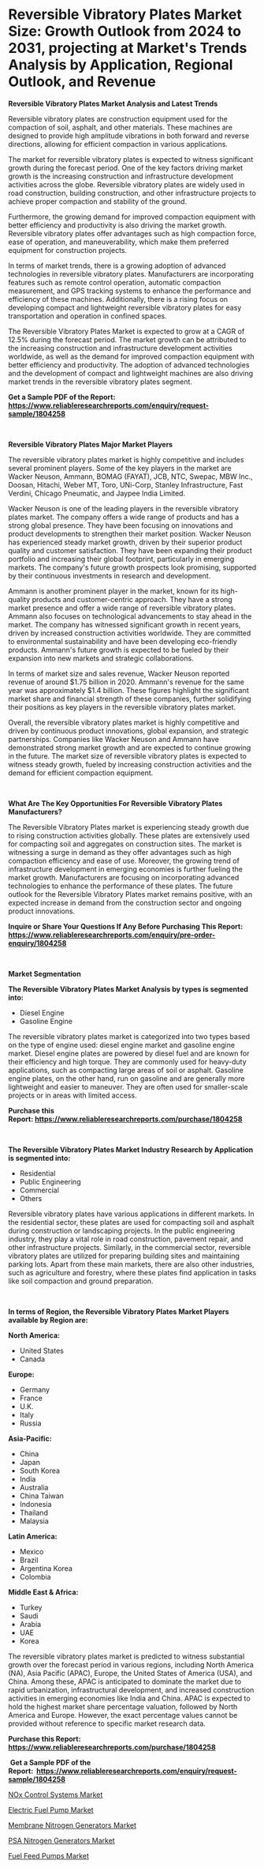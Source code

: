 <p><h1>Reversible Vibratory Plates Market Size: Growth Outlook from 2024 to 2031, projecting at Market's Trends Analysis by Application, Regional Outlook, and Revenue</h1></p><p><strong>Reversible Vibratory Plates Market Analysis and Latest Trends</strong></p>
<p><p>Reversible vibratory plates are construction equipment used for the compaction of soil, asphalt, and other materials. These machines are designed to provide high amplitude vibrations in both forward and reverse directions, allowing for efficient compaction in various applications.</p><p>The market for reversible vibratory plates is expected to witness significant growth during the forecast period. One of the key factors driving market growth is the increasing construction and infrastructure development activities across the globe. Reversible vibratory plates are widely used in road construction, building construction, and other infrastructure projects to achieve proper compaction and stability of the ground.</p><p>Furthermore, the growing demand for improved compaction equipment with better efficiency and productivity is also driving the market growth. Reversible vibratory plates offer advantages such as high compaction force, ease of operation, and maneuverability, which make them preferred equipment for construction projects.</p><p>In terms of market trends, there is a growing adoption of advanced technologies in reversible vibratory plates. Manufacturers are incorporating features such as remote control operation, automatic compaction measurement, and GPS tracking systems to enhance the performance and efficiency of these machines. Additionally, there is a rising focus on developing compact and lightweight reversible vibratory plates for easy transportation and operation in confined spaces.</p><p>The Reversible Vibratory Plates Market is expected to grow at a CAGR of 12.5% during the forecast period. The market growth can be attributed to the increasing construction and infrastructure development activities worldwide, as well as the demand for improved compaction equipment with better efficiency and productivity. The adoption of advanced technologies and the development of compact and lightweight machines are also driving market trends in the reversible vibratory plates segment.</p></p>
<p><strong>Get a Sample PDF of the Report:&nbsp; <a href="https://www.reliableresearchreports.com/enquiry/request-sample/1804258">https://www.reliableresearchreports.com/enquiry/request-sample/1804258</a></strong></p>
<p>&nbsp;</p>
<p><strong>Reversible Vibratory Plates Major Market Players</strong></p>
<p><p>The reversible vibratory plates market is highly competitive and includes several prominent players. Some of the key players in the market are Wacker Neuson, Ammann, BOMAG (FAYAT), JCB, NTC, Swepac, MBW Inc., Doosan, Hitachi, Weber MT, Toro, UNi-Corp, Stanley Infrastructure, Fast Verdini, Chicago Pneumatic, and Jaypee India Limited.</p><p>Wacker Neuson is one of the leading players in the reversible vibratory plates market. The company offers a wide range of products and has a strong global presence. They have been focusing on innovations and product developments to strengthen their market position. Wacker Neuson has experienced steady market growth, driven by their superior product quality and customer satisfaction. They have been expanding their product portfolio and increasing their global footprint, particularly in emerging markets. The company's future growth prospects look promising, supported by their continuous investments in research and development.</p><p>Ammann is another prominent player in the market, known for its high-quality products and customer-centric approach. They have a strong market presence and offer a wide range of reversible vibratory plates. Ammann also focuses on technological advancements to stay ahead in the market. The company has witnessed significant growth in recent years, driven by increased construction activities worldwide. They are committed to environmental sustainability and have been developing eco-friendly products. Ammann's future growth is expected to be fueled by their expansion into new markets and strategic collaborations.</p><p>In terms of market size and sales revenue, Wacker Neuson reported revenue of around $1.75 billion in 2020. Ammann's revenue for the same year was approximately $1.4 billion. These figures highlight the significant market share and financial strength of these companies, further solidifying their positions as key players in the reversible vibratory plates market.</p><p>Overall, the reversible vibratory plates market is highly competitive and driven by continuous product innovations, global expansion, and strategic partnerships. Companies like Wacker Neuson and Ammann have demonstrated strong market growth and are expected to continue growing in the future. The market size of reversible vibratory plates is expected to witness steady growth, fueled by increasing construction activities and the demand for efficient compaction equipment.</p></p>
<p>&nbsp;</p>
<p><strong>What Are The Key Opportunities For Reversible Vibratory Plates Manufacturers?</strong></p>
<p><p>The Reversible Vibratory Plates market is experiencing steady growth due to rising construction activities globally. These plates are extensively used for compacting soil and aggregates on construction sites. The market is witnessing a surge in demand as they offer advantages such as high compaction efficiency and ease of use. Moreover, the growing trend of infrastructure development in emerging economies is further fueling the market growth. Manufacturers are focusing on incorporating advanced technologies to enhance the performance of these plates. The future outlook for the Reversible Vibratory Plates market remains positive, with an expected increase in demand from the construction sector and ongoing product innovations.</p></p>
<p><strong>Inquire or Share Your Questions If Any Before Purchasing This Report: <a href="https://www.reliableresearchreports.com/enquiry/pre-order-enquiry/1804258">https://www.reliableresearchreports.com/enquiry/pre-order-enquiry/1804258</a></strong></p>
<p>&nbsp;</p>
<p><strong>Market Segmentation</strong></p>
<p><strong>The Reversible Vibratory Plates Market Analysis by types is segmented into:</strong></p>
<p><ul><li>Diesel Engine</li><li>Gasoline Engine</li></ul></p>
<p><p>The reversible vibratory plates market is categorized into two types based on the type of engine used: diesel engine market and gasoline engine market. Diesel engine plates are powered by diesel fuel and are known for their efficiency and high torque. They are commonly used for heavy-duty applications, such as compacting large areas of soil or asphalt. Gasoline engine plates, on the other hand, run on gasoline and are generally more lightweight and easier to maneuver. They are often used for smaller-scale projects or in areas with limited access.</p></p>
<p><strong>Purchase this Report:&nbsp;<a href="https://www.reliableresearchreports.com/purchase/1804258">https://www.reliableresearchreports.com/purchase/1804258</a></strong></p>
<p>&nbsp;</p>
<p><strong>The Reversible Vibratory Plates Market Industry Research by Application is segmented into:</strong></p>
<p><ul><li>Residential</li><li>Public Engineering</li><li>Commercial</li><li>Others</li></ul></p>
<p><p>Reversible vibratory plates have various applications in different markets. In the residential sector, these plates are used for compacting soil and asphalt during construction or landscaping projects. In the public engineering industry, they play a vital role in road construction, pavement repair, and other infrastructure projects. Similarly, in the commercial sector, reversible vibratory plates are utilized for preparing building sites and maintaining parking lots. Apart from these main markets, there are also other industries, such as agriculture and forestry, where these plates find application in tasks like soil compaction and ground preparation.</p></p>
<p>&nbsp;</p>
<p><strong>In terms of Region, the Reversible Vibratory Plates Market Players available by Region are:</strong></p>
<p>
    <p> <strong> North America: </strong>
        <ul>
            <li>United States</li>
            <li>Canada</li>
        </ul>
        </p> 
    <p> <strong> Europe: </strong>
        <ul>
            <li>Germany</li>
            <li>France</li>
            <li>U.K.</li>
            <li>Italy</li>
            <li>Russia</li>
        </ul>
        </p> 
    <p> <strong> Asia-Pacific: </strong>
        <ul>
            <li>China</li>
            <li>Japan</li>
            <li>South Korea</li>
            <li>India</li>
            <li>Australia</li>
            <li>China Taiwan</li>
            <li>Indonesia</li>
            <li>Thailand</li>
            <li>Malaysia</li>
        </ul>
        </p> 
    <p> <strong> Latin America: </strong>
        <ul>
            <li>Mexico</li>
            <li>Brazil</li>
            <li>Argentina Korea</li>
            <li>Colombia</li>
        </ul>
        </p> 
    <p> <strong> Middle East & Africa: </strong>
        <ul>
            <li>Turkey</li>
            <li>Saudi</li>
            <li>Arabia</li>
            <li>UAE</li>
            <li>Korea</li>
        </ul>
    </p>
    </p>
<p><p>The reversible vibratory plates market is predicted to witness substantial growth over the forecast period in various regions, including North America (NA), Asia Pacific (APAC), Europe, the United States of America (USA), and China. Among these, APAC is anticipated to dominate the market due to rapid urbanization, infrastructural development, and increased construction activities in emerging economies like India and China. APAC is expected to hold the highest market share percentage valuation, followed by North America and Europe. However, the exact percentage values cannot be provided without reference to specific market research data.</p></p>
<p><strong>Purchase this Report: <a href="https://www.reliableresearchreports.com/purchase/1804258">https://www.reliableresearchreports.com/purchase/1804258</a></strong></p>
<p>&nbsp;<strong>Get a Sample PDF of the Report:&nbsp;&nbsp;<a href="https://www.reliableresearchreports.com/enquiry/request-sample/1804258">https://www.reliableresearchreports.com/enquiry/request-sample/1804258</a></strong></p>
<p><strong></strong></p>
<p><p><a href="https://github.com/sndrkn/Market-Research-Report-List-2/blob/main/nox-control-systems-market.md">NOx Control Systems Market</a></p><p><a href="https://github.com/kholmovskayalyudmila/Market-Research-Report-List-2/blob/main/electric-fuel-pump-market.md">Electric Fuel Pump Market</a></p><p><a href="https://github.com/merzlyukov93/Market-Research-Report-List-2/blob/main/membrane-nitrogen-generators-market.md">Membrane Nitrogen Generators Market</a></p><p><a href="https://github.com/melchekhinf/Market-Research-Report-List-2/blob/main/psa-nitrogen-generators-market.md">PSA Nitrogen Generators Market</a></p><p><a href="https://github.com/sofyaavrova/Market-Research-Report-List-2/blob/main/fuel-feed-pumps-market.md">Fuel Feed Pumps Market</a></p></p>